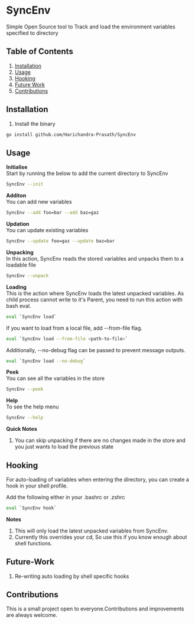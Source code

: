 # SyncEnv

Simple Open Source tool to Track and load the environment variables specified to directory   

## Table of Contents

1. [Installation](#installation)
2. [Usage](#usage)
3. [Hooking](#hooking)
4. [Future Work](#future-work)
5. [Contributions](#contributions)

## Installation

1. Install the binary  

```bash
go install github.com/Harichandra-Prasath/SyncEnv
```

## Usage

**Initialise**  
Start by running the below to add the current directory to SyncEnv     
```bash
SyncEnv --init
```
  
**Additon**   
You can add new variables  
```bash
SyncEnv --add foo=bar --add baz=gaz  
``` 
**Updation**  
You can update existing variables   
```bash
SyncEnv --update foo=gaz --update baz=bar
```

**Unpacking**  
In this action, SyncEnv reads the stored variables and unpacks them to a loadable file  
```bash
SyncEnv --unpack
```

**Loading**  
This is the action where SyncEnv loads the latest unpacked variables. As child process cannot write to it's Parent, you need to run this action with bash eval.   
```bash
eval `SyncEnv load`  
```   
   
If you want to load from a local file, add --from-file flag.   

```bash
eval `SyncEnv load --from-file <path-to-file>`
```
   
Additionally, --no-debug flag can be passed to prevent message outputs.  

```bash
eval `SyncEnv load --no-debug`
```
  
**Peek**   
You can see all the variables in the store   
```bash
SyncEnv --peek
```
  
**Help**  
To see the help menu  
```bash
SyncEnv --help
```


**Quick Notes**   
1. You can skip unpacking if there are no changes made in the store and you just wants to load the previous state  

## Hooking

For auto-loading of variables when entering the directory, you can create a hook in your shell profile.  

Add the following either in your .bashrc or .zshrc  
```bash
eval `SyncEnv hook`
```

**Notes**  
1. This will only load the latest unpacked variables from SyncEnv.  
2. Currently this overrides your cd, So use this if you know enough about shell functions.   

## Future-Work
  
1. Re-writing auto loading by shell specific hooks  

## Contributions  

This is a small project open to everyone.Contributions and improvements are always welcome.  